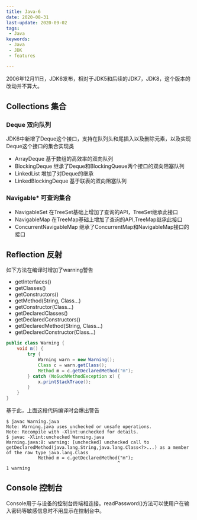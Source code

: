 ```yaml
---
title: Java-6
date: 2020-08-31
last-update: 2020-09-02
tags:
 - Java
keywords:
 - Java
 - JDK 
 - features

---
```


2006年12月11日，JDK6发布，相对于JDK5和后续的JDK7，JDK8，这个版本的改动并不算大。

## Collections 集合

### Deque  双向队列

JDK6中新增了Deque这个接口，支持在队列头和尾插入以及删除元素，以及实现Deque这个接口的集合实现类
- ArrayDeque  基于数组的高效率的双向队列
- BlockingDeque  继承了Deque和BlockingQueue两个接口的双向阻塞队列
- LinkedList  增加了对Deque的继承
- LinkedBlockingDeque 基于联表的双向阻塞队列

### Navigable* 可查询集合

- NavigableSet 在TreeSet基础上增加了查询的API，TreeSet继承此接口
- NavigableMap 在TreeMap基础上增加了查询的API,TreeMap继承此接口
- ConcurrentNavigableMap 继承了ConcurrentMap和NavigableMap接口的接口

## Reflection 反射

如下方法在编译时增加了warning警告
- getInterfaces() 
- getClasses() 
- getConstructors() 
- getMethod(String, Class...)  
- getConstructor(Class...)
- getDeclaredClasses()
- getDeclaredConstructors()
- getDeclaredMethod(String, Class...)
- getDeclaredConstructor(Class...)

```java 
public class Warning {
    void m() {
        try {
            Warning warn = new Warning();
            Class c = warn.getClass();
            Method m = c.getDeclaredMethod("m");
        } catch (NoSuchMethodException x) {
            x.printStackTrace();
        }
    }
}
```
基于此，上面这段代码编译时会爆出警告
```
$ javac Warning.java
Note: Warning.java uses unchecked or unsafe operations.
Note: Recompile with -Xlint:unchecked for details.
$ javac -Xlint:unchecked Warning.java 
Warning.java:8: warning: [unchecked] unchecked call to getDeclaredMethod(java.lang.String,java.lang.Class<?>...) as a member of the raw type java.lang.Class
            Method m = c.getDeclaredMethod("m");
                                          ^
1 warning

```

## Console 控制台
Console用于与设备的控制台终端相连接。readPassword()方法可以使用户在输入密码等敏感信息时不用显示在控制台中。

## 
